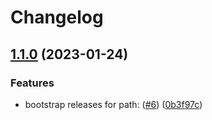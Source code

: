 # Changelog

## [1.1.0](https://github.com/thattomperson/graphql-get-schema/compare/v1.0.3...v1.1.0) (2023-01-24)


### Features

* bootstrap releases for path: ([#6](https://github.com/thattomperson/graphql-get-schema/issues/6)) ([0b3f97c](https://github.com/thattomperson/graphql-get-schema/commit/0b3f97c09e9e285a4d5973f5c5eea7e19fdd6c47))
